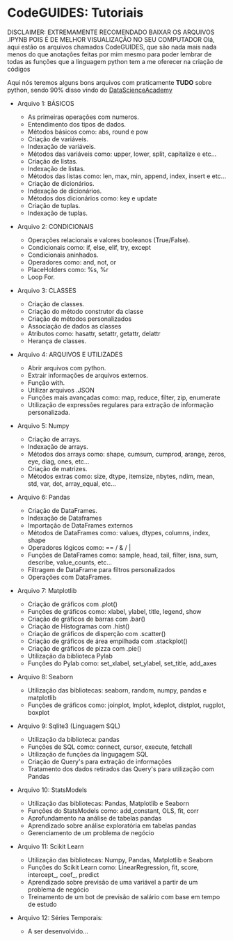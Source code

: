 <h1>CodeGUIDES: Tutoriais</h1>

DISCLAIMER: EXTREMAMENTE RECOMENDADO BAIXAR OS ARQUIVOS .IPYNB POIS É DE MELHOR VISUALIZAÇÃO NO SEU COMPUTADOR
Olá, aqui estão os arquivos chamados CodeGUIDES, que são nada mais nada menos do que anotações feitas 
por mim mesmo para poder lembrar de todas as funções que a linguagem python tem a me oferecer na criação de códigos

Aqui nós teremos alguns bons arquivos com praticamente **TUDO** sobre python, sendo 90% disso vindo do 
[DataScienceAcademy](https://www.datascienceacademy.com.br/course/fundamentos-de-linguagem-python-para-analise-de-dados-e-data-science)

- Arquivo 1: BÁSICOS
  - As primeiras operações com numeros.
  - Entendimento dos tipos de dados.
  - Métodos básicos como: abs, round e pow
  - Criação de variáveis.
  - Indexação de variáveis.
  - Métodos das variáveis como: upper, lower, split, capitalize e etc...
  - Criação de listas.
  - Indexação de listas.
  - Métodos das listas como: len, max, min, append, index, insert e etc...
  - Criação de dicionários.
  - Indexação de dicionários.
  - Métodos dos dicionários como: key e update
  - Criação de tuplas.
  - Indexação de tuplas.
  
- Arquivo 2: CONDICIONAIS
  - Operações relacionais e valores booleanos (True/False).
  - Condicionais como: if, else, elif, try, except
  - Condicionais aninhados.
  - Operadores como: and, not, or
  - PlaceHolders como: %s, %r
  - Loop For.
  
- Arquivo 3: CLASSES
  - Criação de classes.
  - Criação do método construtor da classe
  - Criação de métodos personalizados
  - Associação de dados as classes
  - Atributos como: hasattr, setattr, getattr, delattr
  - Herança de classes.

- Arquivo 4: ARQUIVOS E UTILIZADES
  - Abrir arquivos com python.
  - Extrair informações de arquivos externos.
  - Função with.
  - Utilizar arquivos .JSON
  - Funções mais avançadas como: map, reduce, filter, zip, enumerate
  - Utilização de expressões regulares para extração de informação personalizada.
 
- Arquivo 5: Numpy
  - Criação de arrays.
  - Indexação de arrays.
  - Métodos dos arrays como: shape, cumsum, cumprod, arange, zeros, eye, diag, ones, etc...
  - Criação de matrizes.
  - Métodos extras como: size, dtype, itemsize, nbytes, ndim, mean, std, var, dot, array_equal, etc...

- Arquivo 6: Pandas
  - Criação de DataFrames.
  - Indexação de Dataframes
  - Importação de DataFrames externos
  - Métodos de DataFrames como: values, dtypes, columns, index, shape
  - Operadores lógicos como: == / & / |
  - Funções de DataFrames como: sample, head, tail, filter, isna, sum, describe, value_counts, etc...
  - Filtragem de DataFrame para filtros personalizados
  - Operações com DataFrames.

- Arquivo 7: Matplotlib
  - Criação de gráficos com .plot()
  - Funções de gráficos como: xlabel, ylabel, title, legend, show
  - Criação de gráficos de barras com .bar()
  - Criação de Histogramas com .hist()
  - Criação de gráficos de disperção com .scatter()
  - Criação de gráficos de área empilhada com .stackplot()
  - Criação de gráficos de pizza com .pie()
  - Utilização da biblioteca Pylab
  - Funções do Pylab como: set_xlabel, set_ylabel, set_title, add_axes

- Arquivo 8: Seaborn
  - Utilização das bibliotecas: seaborn, random, numpy, pandas e matplotlib
  - Funções de gráficos como: joinplot, lmplot, kdeplot, distplot, rugplot, boxplot

- Arquivo 9: Sqlite3 (Linguagem SQL)
  - Utilização da biblioteca: pandas
  - Funções de SQL como: connect, cursor, execute, fetchall
  - Utilização de funções da lingugagem SQL
  - Criação de Query's para extração de informações
  - Tratamento dos dados retirados das Query's para utilização com Pandas

- Arquivo 10: StatsModels
  - Utilização das bibliotecas: Pandas, Matplotlib e Seaborn
  - Funções do StatsModels como: add_constant, OLS, fit, corr
  - Aprofundamento na análise de tabelas pandas
  - Aprendizado sobre análise exploratória em tabelas pandas
  - Gerenciamento de um problema de negócio

- Arquivo 11: Scikit Learn
  - Utilização das bibliotecas: Numpy, Pandas, Matplotlib e Seaborn
  - Funções do Scikit Learn como: LinearRegression, fit, score, intercept_, coef_, predict
  - Aprendizado sobre previsão de uma variável a partir de um problema de negócio
  - Treinamento de um bot de previsão de salário com base em tempo de estudo

- Arquivo 12: Séries Temporais:
  - A ser desenvolvido...

